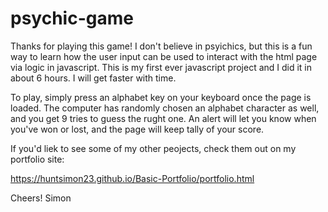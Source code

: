 # psychic-game

Thanks for playing this game!  I don't believe in psyichics, but this is a fun way to learn how the user input can be used to interact with the html page via logic in javascript.  This is my first ever javascript project and I did it in about 6 hours.  I will get faster with time.

To play, simply press an alphabet key on your keyboard once the page is loaded.  The computer has randomly chosen an alphabet character as well, and you get 9 tries to guess the rught one.  An alert will let you know when you've won or lost, and the page will keep tally of your score.  

If you'd liek to see some of my other peojects, check them out on my portfolio site: 

https://huntsimon23.github.io/Basic-Portfolio/portfolio.html

Cheers!
Simon

